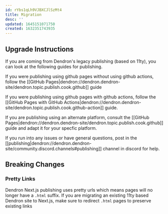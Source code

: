 ```yaml
---
id: rYbs1qLh9VJBXCJlSzMt4
title: Migration
desc: ''
updated: 1645151071750
created: 1632351743935
---
```


## Upgrade Instructions

If you are coming from Dendron's legacy publishing (based on 11ty), you can look at the following guides for publishing. 

If you were publishing using github pages without using github actions, follow the [[GitHub Pages|dendron://dendron.dendron-site/dendron.topic.publish.cook.github]] guide

If you were publishing using github pages with github actions, follow the [[GitHub Pages with GitHub Actions|dendron://dendron.dendron-site/dendron.topic.publish.cook.github-action]] guide.

If you are publishing using an alternate platform, consult the [[GitHub Pages|dendron://dendron.dendron-site/dendron.topic.publish.cook.github]] guide and adapt it for your specfic platform. 

If you run into any issues or have general questions, post in the [[publishing|dendron://dendron.dendron-site/community.discord.channels#publishing]] channel in discord for help. 

## Breaking Changes

### Pretty Links
Dendron Next.js publishing uses pretty urls which means pages will no longer have a `.html` suffix.  If you are migrating an existing 11ty based Dendron site to Next.js, make sure to redirect `.html` pages to preserve existing links

